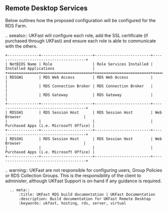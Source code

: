 ## Remote Desktop Services

Below outlines how the proposed configuration will be configured for the RDS Farm.

.. seealso::
   UKFast will configure each role, add the SSL certificate (if purchased through UKFast) and ensure each role is able to communicate with the others.

```eval_rst
+--------------+-----------------------+-------------------------+----------------------------------------+
| NetBIOS Name | Role                  | Role Services Installed | Installed Applications                 |
+==============+=======================+=========================+========================================+
| RDSGW1       | RDS Web Access        | RDS Web Access          |                                        |
|              | RDS Connection Broker | RDS Connection Broker   |                                        |
|              | RDS Gateway           | RDS Gateway             |                                        |
+--------------+-----------------------+-------------------------+----------------------------------------+
| RDSSH1       | RDS Session Host      | RDS Session Host        | Web Browser                            |
|              |                       |                         | Purchased Apps (i.e. Microsoft Office) |
+--------------+-----------------------+-------------------------+----------------------------------------+
| RDSSH1       | RDS Session Host      | RDS Session Host        | Web Browser                            |
|              |                       |                         | Purchased Apps (i.e. Microsoft Office) |
+--------------+-----------------------+-------------------------+----------------------------------------+
```

.. warning::
   UKFast are not responsible for configuring users, Group Policies or RDS Collection Groups. This is the responsibility of the client to administer, although UKFast Support is on-hand if any guidance is required.

```eval_rst
  .. meta::
      :title: UKFast RDS build documentation | UKFast Documentation
      :description: Build documentation for UKFast Remote Desktop
      :keywords: ukfast, hosting, rds, server, virtual
